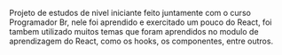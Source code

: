 Projeto de estudos de nivel iniciante feito juntamente com o curso Programador Br, nele foi aprendido e exercitado um pouco do React, foi tambem utilizado muitos temas que foram aprendidos no modulo de aprendizagem do React, como os hooks, os componentes, entre outros.